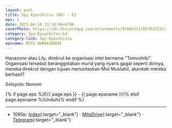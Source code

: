 ```yaml
---
layout: post
title: Spy Kyoushitsu (BD) - E1
eps: 1
date: 2023-04-18 13:10:00+0700
coverPhoto: https://cdn.discordapp.com/attachments/970663117057032232/1061182688276533338/mpv-shot0181.jpg
category: Spy-Kyoushitsu-bd
category-link: Spy-Kyoushitsu
epsname: MISI 《HANAZONO》I
---
```


Hanazono atau Lily, direkrut ke organisasi intel bernama "Tomoshibi". Organisasi tersebut beranggotakan murid yang nyaris gagal seperti dirinya, mereka direkrut dengan tujuan menuntaskan Misi Mustahil, akankah mereka berhasil?

Soloyolo: Noromi

{% if page.eps %}E{{ page.eps }} - {{ page.epsname }}{% elsif page.epsname %}Unduh{% endif %}

---
- 1080p: [Index](https://bit.ly/3MRRpyG){:target="_blank"} &middot; [MiteDrive](https://mitedrive.my.id/view/iG3T8h){:target="_blank"} &middot; [Telegram](https://t.me/a1fansubweeklies/276){:target="_blank"}